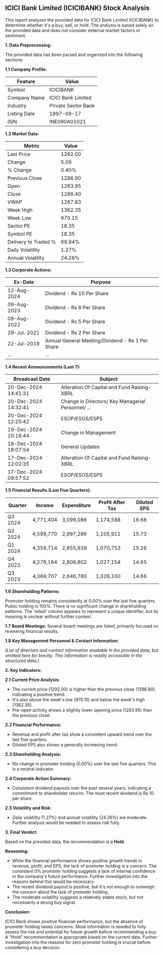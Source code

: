 ## ICICI Bank Limited (ICICIBANK) Stock Analysis

This report analyzes the provided data for ICICI Bank Limited (ICICIBANK) to determine whether it's a buy, sell, or hold.  The analysis is based solely on the provided data and does not consider external market factors or sentiment.

**1. Data Preprocessing:**

The provided data has been parsed and organized into the following sections:

**1.1 Company Profile:**

| Feature          | Value                     |
|-----------------|--------------------------|
| Symbol           | ICICIBANK                 |
| Company Name     | ICICI Bank Limited        |
| Industry         | Private Sector Bank       |
| Listing Date     | 1997-09-17                |
| ISIN             | INE090A01021              |


**1.2 Market Data:**

| Metric                | Value     |
|-----------------------|------------|
| Last Price            | 1292.00    |
| Change                | 5.09       |
| % Change              | 0.40%      |
| Previous Close        | 1286.90    |
| Open                  | 1283.95    |
| Close                 | 1288.40    |
| VWAP                  | 1287.83    |
| Week High             | 1362.35    |
| Week Low              | 970.15     |
| Sector PE             | 18.35      |
| Symbol PE             | 18.35      |
| Delivery to Traded % | 69.94%     |
| Daily Volatility      | 1.27%      |
| Annual Volatility     | 24.26%     |


**1.3 Corporate Actions:**

| Ex-Date      | Purpose                                      |
|--------------|----------------------------------------------|
| 12-Aug-2024  | Dividend - Rs 10 Per Share                    |
| 09-Aug-2023  | Dividend - Rs 8 Per Share                     |
| 08-Aug-2022  | Dividend - Rs 5 Per Share                     |
| 29-Jul-2021  | Dividend - Rs 2 Per Share                     |
| 22-Jul-2019  | Annual General Meeting/Dividend - Re 1 Per Share |
| ...           | ...                                          |  *(Further historical dividend data available)*


**1.4 Recent Announcements (Last 7):**

| Broadcast Date     | Subject                                               |
|---------------------|-------------------------------------------------------|
| 20-Dec-2024 14:41:31 | Alteration Of Capital and Fund Raising-XBRL           |
| 20-Dec-2024 14:32:41 | Change in Directors/ Key Managerial Personnel/ ...      |
| 20-Dec-2024 12:20:42 | ESOP/ESOS/ESPS                                        |
| 19-Dec-2024 20:16:44 | Change in Management                                   |
| 18-Dec-2024 18:07:54 | General Updates                                        |
| 17-Dec-2024 12:02:35 | Alteration Of Capital and Fund Raising-XBRL           |
| 17-Dec-2024 09:57:52 | ESOP/ESOS/ESPS                                        |


**1.5 Financial Results (Last Five Quarters):**

| Quarter      | Income       | Expenditure  | Profit After Tax | Diluted EPS |
|--------------|--------------|---------------|-------------------|-------------|
| Q3 2024      | 4,771,404    | 3,099,086     | 1,174,588        | 16.68       |
| Q2 2024      | 4,599,770    | 2,997,286     | 1,105,911        | 15.73       |
| Q1 2024      | 4,359,714    | 2,855,839     | 1,070,753        | 15.26       |
| Q4 2023      | 4,279,164    | 2,806,802     | 1,027,154        | 14.65       |
| Q3 2023      | 4,069,707    | 2,646,780     | 1,026,100        | 14.66       |


**1.6 Shareholding Patterns:**

Promoter holding remains consistently at 0.00% over the last five quarters. Public holding is 100%.  There is no significant change in shareholding patterns.  The 'ndsid' column appears to represent a unique identifier, but its meaning is unclear without further context.


**1.7 Board Meetings:**  Several board meetings are listed, primarily focused on reviewing financial results.


**1.8 Key Management Personnel & Contact Information:**

*(List of directors and contact information available in the provided data, but omitted here for brevity.  This information is readily accessible in the structured data.)*


**2. Key Indicators:**

**2.1 Current Price Analysis:**

* The current price (1292.00) is higher than the previous close (1286.90), indicating a positive trend.
* It's also above the week's low (970.15) and below the week's high (1362.35).
* Pre-open activity shows a slightly lower opening price (1283.95) than the previous close.


**2.2 Financial Performance:**

* Revenue and profit after tax show a consistent upward trend over the last five quarters.
* Diluted EPS also shows a generally increasing trend.


**2.3 Shareholding Analysis:**

* No change in promoter holding (0.00%) over the last five quarters. This is a neutral indicator.


**2.4 Corporate Action Summary:**

* Consistent dividend payouts over the past several years, indicating a commitment to shareholder returns.  The most recent dividend is Rs 10 per share.


**2.5 Volatility and Risk:**

* Daily volatility (1.27%) and annual volatility (24.26%) are moderate.  Further analysis would be needed to assess risk fully.


**3. Final Verdict:**

Based on the provided data, the recommendation is a **Hold**.

**Reasoning:**

* While the financial performance shows positive growth trends in revenue, profit, and EPS, the lack of promoter holding is a concern.  The consistent 0% promoter holding suggests a lack of internal confidence in the company's future performance.  Further investigation into the reasons behind this would be necessary.
* The recent dividend payout is positive, but it's not enough to outweigh the concern about the lack of promoter holding.
* The moderate volatility suggests a relatively stable stock, but not necessarily a strong buy signal.

**Conclusion:**

ICICI Bank shows positive financial performance, but the absence of promoter holding raises concerns.  More information is needed to fully assess the risk and potential for future growth before recommending a buy.  A "Hold" recommendation is appropriate based on the current data.  Further investigation into the reasons for zero promoter holding is crucial before considering a buy decision.
